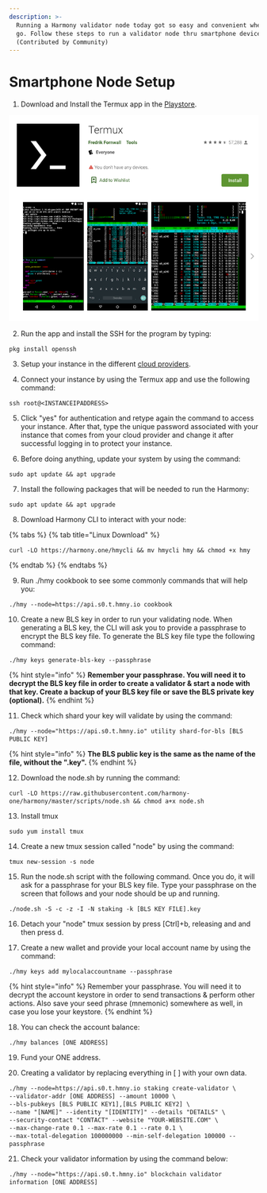 ```yaml
---
description: >-
  Running a Harmony validator node today got so easy and convenient wherever we
  go. Follow these steps to run a validator node thru smartphone devices.
  (Contributed by Community)
---
```


# Smartphone Node Setup

1. Download and Install the Termux app in the [Playstore](https://play.google.com/store/apps/details?id=com.termux&hl=en).

![](../.gitbook/assets/image%20%28125%29.png)

2. Run the app and install the SSH for the program by typing:

```text
pkg install openssh
```

3. Setup your instance in the different [cloud providers](cloud-guides/).

4. Connect your instance by using the Termux app and use the following command:

```text
ssh root@<INSTANCEIPADDRESS>
```

5. Click "yes" for authentication and retype again the command to access your instance. After that, type the unique password associated with your instance that comes from your cloud provider and change it after successful logging in to protect your instance.

6. Before doing anything, update your system by using the command:

```text
sudo apt update && apt upgrade
```

7. Install the following packages that will be needed to run the Harmony:

```text
sudo apt update && apt upgrade
```

8. Download Harmony CLI to interact with your node:

{% tabs %}
{% tab title="Linux Download" %}
```text
curl -LO https://harmony.one/hmycli && mv hmycli hmy && chmod +x hmy
```
{% endtab %}
{% endtabs %}

9. Run ./hmy cookbook to see some commonly commands that will help you:

```text
./hmy --node=https://api.s0.t.hmny.io cookbook
```

10. Create a new BLS key in order to run your validating node. When generating a BLS key, the CLI will ask you to provide a passphrase to encrypt the BLS key file.‌ To generate the BLS key file type the following command:

```text
./hmy keys generate-bls-key --passphrase
```

{% hint style="info" %}
**Remember your passphrase. You will need it to decrypt the BLS key file in order to create a validator & start a node with that key. Create a backup of your BLS key file or save the BLS private key \(optional\).**
{% endhint %}

11. Check which shard your key will validate by using the command:

```text
./hmy --node="https://api.s0.t.hmny.io" utility shard-for-bls [BLS PUBLIC KEY]
```

{% hint style="info" %}
**The BLS public key is the same as the name of the file, without the ".key".**
{% endhint %}

12. Download the node.sh by running the command:

```text
curl -LO https://raw.githubusercontent.com/harmony-one/harmony/master/scripts/node.sh && chmod a+x node.sh
```

13. Install tmux

```text
sudo yum install tmux
```

14. Create a new tmux session called "node" by using the command:

```text
tmux new-session -s node
```

15. Run the node.sh script with the following command. Once you do, it will ask for a passphrase for your BLS key file. Type your passphrase on the screen that follows and your node should be up and running.

```text
./node.sh -S -c -z -I -N staking -k [BLS KEY FILE].key
```

16. Detach your "node" tmux session by press \[Ctrl\]+b, releasing and and then press d.

17. Create a new wallet and provide your local account name by using the command:

```text
./hmy keys add mylocalaccountname --passphrase 
```

{% hint style="info" %}
Remember your passphrase. You will need it to decrypt the account keystore in order to send transactions & perform other actions. Also save your seed phrase \(mnemonic\) somewhere as well, in case you lose your keystore.
{% endhint %}

18. You can check the account balance:

```text
./hmy balances [ONE ADDRESS]
```

19. Fund your ONE address.

20. Creating a validator by replacing everything in \[ \] with your own data. 

```text
./hmy --node=https://api.s0.t.hmny.io staking create-validator \
--validator-addr [ONE ADDRESS] --amount 10000 \
--bls-pubkeys [BLS PUBLIC KEY1],[BLS PUBLIC KEY2] \
--name "[NAME]" --identity "[IDENTITY]" --details "DETAILS" \
--security-contact "CONTACT" --website "YOUR-WEBSITE.COM" \
--max-change-rate 0.1 --max-rate 0.1 --rate 0.1 \
--max-total-delegation 100000000 --min-self-delegation 100000 --passphrase
```

21. Check your validator information by using the command below:

```text
./hmy --node="https://api.s0.t.hmny.io" blockchain validator information [ONE ADDRESS]
```

